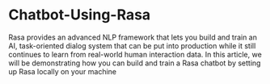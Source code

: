 # Chatbot-Using-Rasa
Rasa provides an advanced NLP framework that lets you build and train an AI, task-oriented dialog system that can be put into production while it still continues to learn from real-world human interaction data. In this article, we will be demonstrating how you can build and train a Rasa chatbot by setting up Rasa locally on your machine
